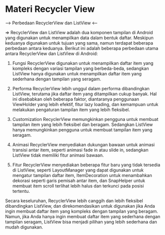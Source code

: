 # Materi Recycler View
--> Perbedaan RecyclerView dan ListView <--

=> RecyclerView dan ListView adalah dua komponen tampilan di Android yang digunakan untuk menampilkan data dalam bentuk daftar. Meskipun keduanya digunakan untuk tujuan yang sama, namun terdapat beberapa perbedaan antara keduanya. Berikut ini adalah beberapa perbedaan utama antara RecyclerView dan ListView di Android:

1. Fungsi
RecyclerView digunakan untuk menampilkan daftar item yang kompleks dengan variasi tampilan yang berbeda-beda, sedangkan ListView hanya digunakan untuk menampilkan daftar item yang sederhana dengan tampilan yang seragam.

2. Performa
RecyclerView lebih unggul dalam performa dibandingkan ListView, terutama jika daftar item yang ditampilkan cukup banyak. Hal ini disebabkan oleh beberapa faktor, diantaranya penggunaan ViewHolder yang lebih efektif, fitur lazy loading, dan kemampuan untuk melakukan pengaturan tampilan item yang lebih fleksibel.

3. Customization
RecyclerView memungkinkan pengguna untuk membuat tampilan item yang lebih fleksibel dan beragam. Sedangkan ListView hanya memungkinkan pengguna untuk membuat tampilan item yang seragam.

4. Animasi
RecyclerView menyediakan dukungan bawaan untuk animasi transisi antar item, seperti animasi fade in atau slide in, sedangkan ListView tidak memiliki fitur animasi bawaan.

5. Fitur
RecyclerView menyediakan beberapa fitur baru yang tidak tersedia di ListView, seperti LayoutManager yang dapat digunakan untuk mengatur tampilan daftar item, ItemDecoration untuk menambahkan dekorasi seperti garis pemisah antar item, dan SnapHelper untuk membuat item scroll terlihat lebih halus dan terkunci pada posisi tertentu.

Secara keseluruhan, RecyclerView lebih canggih dan lebih fleksibel dibandingkan ListView, dan direkomendasikan untuk digunakan jika Anda ingin membuat daftar item yang kompleks dengan tampilan yang beragam. Namun, jika Anda hanya ingin membuat daftar item yang sederhana dengan tampilan seragam, ListView bisa menjadi pilihan yang lebih sederhana dan mudah digunakan.
